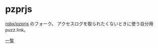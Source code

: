# pzprjs

[robx/pzprjs] のフォーク。
アクセスログを取られたくないときに使う自分用 puzz.link。

[一覧]

[robx/pzprjs]: https://github.com/robx/pzprjs
[一覧]: https://2koh.github.io/pzprjs/dist/list.html
